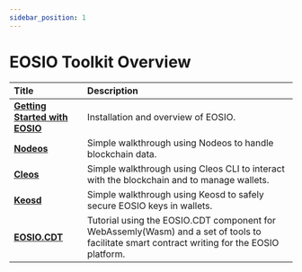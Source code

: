 ```yaml
---
sidebar_position: 1
---
```



# EOSIO Toolkit Overview

| Title | Description |
| :--- | :--- |
| [**Getting Started with EOSIO**](nodeos.md) | Installation and overview of EOSIO. |
| [**Nodeos**](nodeos.md) | Simple walkthrough using Nodeos to handle blockchain data. |
| [**Cleos**](cleos.md) | Simple walkthrough using Cleos CLI to interact with the blockchain and to manage wallets. |
| [**Keosd**](keosd.md) | Simple walkthrough using Keosd to safely secure EOSIO keys in wallets. |
| [**EOSIO.CDT**](eosio.cdt.md) | Tutorial using the EOSIO.CDT component for WebAssemly(Wasm) and a set of tools to facilitate smart contract writing for the EOSIO platform. |